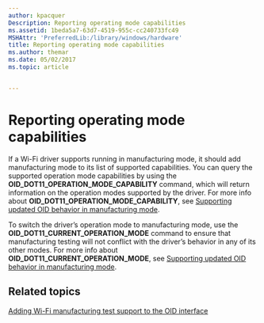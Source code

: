 ```yaml
---
author: kpacquer
Description: Reporting operating mode capabilities
ms.assetid: 1beda5a7-63d7-4519-955c-cc240733fc49
MSHAttr: 'PreferredLib:/library/windows/hardware'
title: Reporting operating mode capabilities
ms.author: themar
ms.date: 05/02/2017
ms.topic: article


---
```


# Reporting operating mode capabilities


If a Wi-Fi driver supports running in manufacturing mode, it should add manufacturing mode to its list of supported capabilities. You can query the supported operation mode capabilities by using the **OID\_DOT11\_OPERATION\_MODE\_CAPABILITY** command, which will return information on the operation modes supported by the driver. For more info about **OID\_DOT11\_OPERATION\_MODE\_CAPABILITY**, see [Supporting updated OID behavior in manufacturing mode](supporting-updated-oid-behavior-in-manufacturing-mode.md).

To switch the driver’s operation mode to manufacturing mode, use the **OID\_DOT11\_CURRENT\_OPERATION\_MODE** command to ensure that manufacturing testing will not conflict with the driver’s behavior in any of its other modes. For more info about **OID\_DOT11\_CURRENT\_OPERATION\_MODE**, see [Supporting updated OID behavior in manufacturing mode](supporting-updated-oid-behavior-in-manufacturing-mode.md).

## <span id="related_topics"></span>Related topics


[Adding Wi-Fi manufacturing test support to the OID interface](adding-wi-fi-manufacturing-test-support-to-the-oid-interface.md)

 

 







